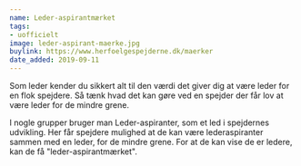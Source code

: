 ```yaml
---
name: Leder-aspirantmærket
tags:
- uofficielt
image: leder-aspirant-maerke.jpg
buylink: https://www.herfoelgespejderne.dk/maerker
date_added: 2019-09-11
---
```

Som leder kender du sikkert alt til den værdi det giver dig at være leder for en flok spejdere.
Så tænk hvad det kan gøre ved en spejder der får lov at være leder for de mindre grene.

I nogle grupper bruger man Leder-aspiranter, som et led i spejdernes udvikling.
Her får spejdere mulighed at de kan være lederaspiranter sammen med en leder, for de mindre grene.
For at de kan vise de er ledere, kan de få "leder-aspirantmærket".